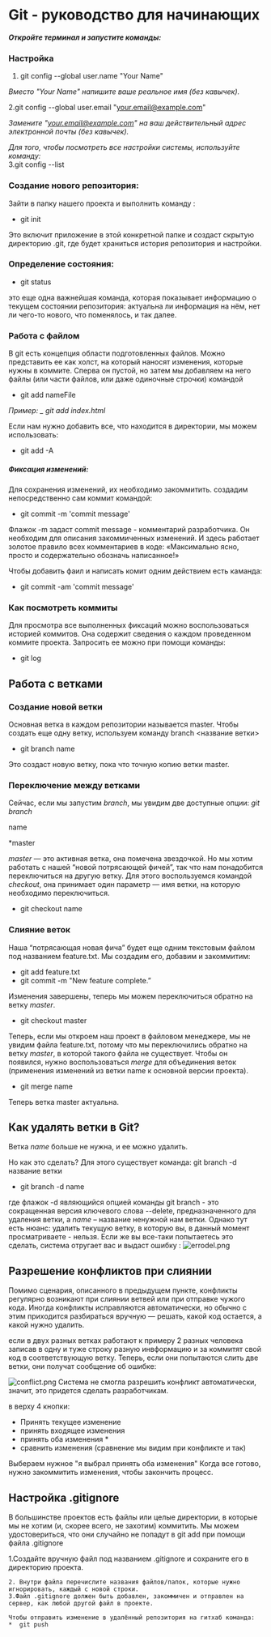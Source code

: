 # Git - руководство для начинающих

**_Откройте терминал и запустите команды:_**

### Настройка

1. git config --global user.name "Your Name"

_Вместо "Your Name" напишите ваше реальное имя (без кавычек)._

2.git config --global user.email "your.email@example.com"

_Замените "your.email@example.com" на ваш действительный адрес электронной почты (без кавычек)._

_Для того, чтобы посмотреть все настройки системы, используйте команду:_  
3.git config --list

### Создание нового репозитория:

Зайти в папку нашего проекта и выполнить команду :

- git init

Это включит приложение в этой конкретной папке и создаст скрытую директорию .git, где будет храниться история репозитория и настройки.

### Определение состояния:

- git status

это еще одна важнейшая команда, которая показывает информацию о текущем состоянии репозитория: актуальна ли информация на нём, нет ли чего-то нового, что поменялось, и так далее.

### Работа с файлом

В git есть концепция области подготовленных файлов. Можно представить ее как холст, на который наносят изменения, которые нужны в коммите. Сперва он пустой, но затем мы добавляем на него файлы (или части файлов, или даже одиночные строчки) командой

- git add nameFile

_Пример: \_ git add index.html_

Если нам нужно добавить все, что находится в директории, мы можем использовать:

- git add -A

##### Фиксация изменений:

Для сохранения изменений, их необходимо закоммитить.
создадим непосредственно сам коммит командой:

- git commit -m 'commit message'

Флажок -m задаст commit message - комментарий разработчика. Он необходим для описания закоммиченных изменений. И здесь работает золотое правило всех комментариев в коде: «Максимально ясно, просто и содержательно обозначь написанное!»

Чтобы добавить фаил и написать комит одним действием есть каманда:

- git commit -am 'commit message'

### Как посмотреть коммиты

Для просмотра все выполненных фиксаций можно воспользоваться историей коммитов. Она содержит сведения о каждом проведенном коммите проекта. Запросить ее можно при помощи команды:

- git log

## Работа с ветками

### Создание новой ветки

Основная ветка в каждом репозитории называется master. Чтобы создать еще одну ветку, используем команду branch <название ветки>

- git branch name

Это создаст новую ветку, пока что точную копию ветки master.

### Переключение между ветками

Сейчас, если мы запустим _branch_, мы увидим две доступные опции: _git branch_

name

\*master

_master_ — это активная ветка, она помечена звездочкой. Но мы хотим работать с нашей “новой потрясающей фичей”, так что нам понадобится переключиться на другую ветку. Для этого воспользуемся командой _checkout_, она принимает один параметр — имя ветки, на которую необходимо переключиться.

- git checkout name

### Слияние веток

Наша “потрясающая новая фича” будет еще одним текстовым файлом под названием feature.txt. Мы создадим его, добавим и закоммитим:

- git add feature.txt
- git commit -m "New feature complete.”

Изменения завершены, теперь мы можем переключиться обратно на ветку _master_.

- git checkout master

Теперь, если мы откроем наш проект в файловом менеджере, мы не увидим файла feature.txt, потому что мы переключились обратно на ветку _master_, в которой такого файла не существует. Чтобы он появился, нужно воспользоваться _merge_ для объединения веток (применения изменений из ветки name к основной версии проекта).

- git merge name

Теперь ветка master актуальна.


 ## Как удалять ветки в Git?
 Ветка *name* больше не нужна, и ее можно удалить.
 
 Но как это сделать?
 Для этого существует команда: git branch -d название ветки
 * git branch -d name

 где флажок -d являющийся опцией команды git branch - это сокращенная версия ключевого слова --delete, предназначенного для удаления ветки, а *name* – название ненужной нам ветки.
Однако тут есть нюанс: удалить текущую ветку, в которую вы, в данный момент просматриваете - нельзя. Если же вы все-таки попытаетесь это сделать, система отругает вас и выдаст ошибку :
![errodel.png](errodel.png)

## Разрешение конфликтов при слиянии
 Помимо сценария, описанного в предыдущем пункте, конфликты регулярно возникают при слиянии ветвей или при отправке чужого кода. Иногда конфликты исправляются автоматически, но обычно с этим приходится разбираться вручную — решать, какой код остается, а какой нужно удалить.

 если в двух разных ветках работают к примеру 2 разных человека записав в одну и туже строку разную инвформацию и за коммитят свой код в соответствующую ветку. Теперь, если они попытаются слить две ветки, они получат сообщение об ошибке:

 ![conflict.png](conflict.png)
 Система не смогла разрешить конфликт автоматически, значит, это придется сделать разработчикам.

 в верху 4 кнопки:
 * Принять текущее изменение
 * принять входящее изменения
 * принять оба изменения *
 * сравнить изменения (сравнение мы видим при конфликте и так)
 
 Выбераем нужное "я выбрал принять оба изменения"
 Когда все готово, нужно закоммитить изменения, чтобы закончить процесс. 


## Настройка .gitignore
В большинстве проектов есть файлы или целые директории, в которые мы не хотим (и, скорее всего, не захотим) коммитить. Мы можем удостовериться, что они случайно не попадут в git add  при помощи файла .gitignore 

   1.Создайте вручную файл под названием .gitignore и сохраните его в директорию проекта. 
    
    2. Внутри файла перечислите названия файлов/папок, которые нужно игнорировать, каждый с новой строки. 
    3.Файл .gitignore должен быть добавлен, закоммичен и отправлен на сервер, как любой другой файл в проекте.

    Чтобы отправить изменение в удалённый репозитория на гитхаб команда:
    *  git push
 